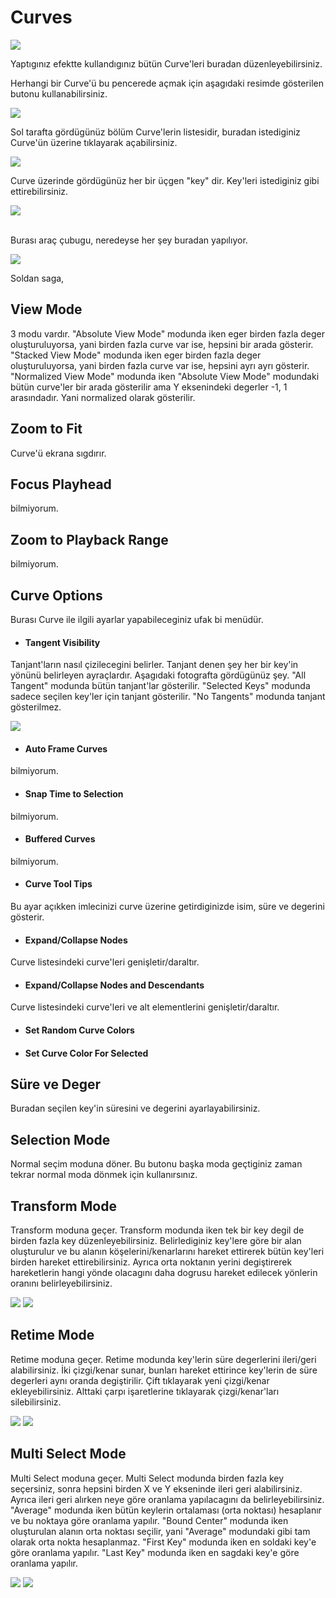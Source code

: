 # Curves
<img src="../../../Dosyalar/Niagara_Editor_Curves_2.png">


Yaptıgınız efektte kullandıgınız bütün Curve'leri buradan düzenleyebilirsiniz.


Herhangi bir Curve'ü bu pencerede açmak için aşagıdaki resimde gösterilen butonu kullanabilirsiniz.

<img src="../../../Dosyalar/Niagara_Editor_Curves_3.png">


Sol tarafta gördügünüz bölüm Curve'lerin listesidir, buradan istediginiz Curve'ün üzerine tıklayarak açabilirsiniz.

<img src="../../../Dosyalar/Niagara_Editor_Curves_4.png">


Curve üzerinde gördügünüz her bir üçgen "key" dir. Key'leri istediginiz gibi ettirebilirsiniz.

<img src="../../../Dosyalar/Niagara_Editor_Curves_5.png">

<br>
<br>

Burası araç çubugu, neredeyse her şey buradan yapılıyor.

<img src="../../../Dosyalar/Niagara_Editor_Curves_6.png">

Soldan saga,

## View Mode
3 modu vardır. "Absolute View Mode" modunda iken eger birden fazla deger oluşturuluyorsa, yani birden fazla curve var ise, hepsini bir arada gösterir. "Stacked View Mode" modunda iken eger birden fazla deger oluşturuluyorsa, yani birden fazla curve var ise, hepsini ayrı ayrı gösterir. "Normalized View Mode" modunda iken "Absolute View Mode" modundaki bütün curve'ler bir arada gösterilir ama Y eksenindeki degerler -1, 1 arasındadır. Yani normalized olarak gösterilir.

## Zoom to Fit
Curve'ü ekrana sıgdırır.

## Focus Playhead
bilmiyorum.

## Zoom to Playback Range
bilmiyorum.

## Curve Options
Burası Curve ile ilgili ayarlar yapabileceginiz ufak bi menüdür.

* #### Tangent Visibility
Tanjant'ların nasıl çizilecegini belirler. Tanjant denen şey her bir key'in yönünü belirleyen ayraçlardır. Aşagıdaki fotografta gördügünüz şey. "All Tangent" modunda bütün tanjant'lar gösterilir. "Selected Keys" modunda sadece seçilen key'ler için tanjant gösterilir. "No Tangents" modunda tanjant gösterilmez.

<img src="../../../Dosyalar/Niagara_Editor_Curves_7.png">


* #### Auto Frame Curves
bilmiyorum.

* #### Snap Time to Selection
bilmiyorum.

* #### Buffered Curves
bilmiyorum.

* #### Curve Tool Tips
Bu ayar açıkken imlecinizi curve üzerine getirdiginizde isim, süre ve degerini gösterir.

* #### Expand/Collapse Nodes
Curve listesindeki curve'leri genişletir/daraltır.

* #### Expand/Collapse Nodes and Descendants
Curve listesindeki curve'leri ve alt elementlerini genişletir/daraltır.

* #### Set Random Curve Colors

* #### Set Curve Color For Selected


## Süre ve Deger
Buradan seçilen key'in süresini ve degerini ayarlayabilirsiniz.

## Selection Mode
Normal seçim moduna döner. Bu butonu başka moda geçtiginiz zaman tekrar normal moda dönmek için kullanırsınız.

## Transform Mode
Transform moduna geçer. Transform modunda iken tek bir key degil de birden fazla key düzenleyebilirsiniz. Belirlediginiz key'lere göre bir alan oluşturulur ve bu alanın köşelerini/kenarlarını hareket ettirerek bütün key'leri birden hareket ettirebilirsiniz. Ayrıca orta noktanın yerini degiştirerek hareketlerin hangi yönde olacagını daha dogrusu hareket edilecek yönlerin oranını belirleyebilirsiniz.

<img src="../../../Dosyalar/Niagara_Editor_Curves_8.gif">

<img src="../../../Dosyalar/Niagara_Editor_Curves_9.gif">


## Retime Mode
Retime moduna geçer. Retime modunda key'lerin süre degerlerini ileri/geri alabilirsiniz. İki çizgi/kenar sunar, bunları hareket ettirince key'lerin de süre degerleri aynı oranda degiştirilir. Çift tıklayarak yeni çizgi/kenar ekleyebilirsiniz. Alttaki çarpı işaretlerine tıklayarak çizgi/kenar'ları silebilirsiniz.

<img src="../../../Dosyalar/Niagara_Editor_Curves_10.gif">

<img src="../../../Dosyalar/Niagara_Editor_Curves_11.gif">


## Multi Select Mode
Multi Select moduna geçer. Multi Select modunda birden fazla key seçersiniz, sonra hepsini birden X ve Y ekseninde ileri geri alabilirsiniz. Ayrıca ileri geri alırken neye göre oranlama yapılacagını da belirleyebilirsiniz. "Average" modunda iken bütün keylerin ortalaması (orta noktası) hesaplanır ve bu noktaya göre oranlama yapılır. "Bound Center" modunda iken oluşturulan alanın orta noktası seçilir, yani "Average" modundaki gibi tam olarak orta nokta hesaplanmaz. "First Key" modunda iken en soldaki key'e göre oranlama yapılır. "Last Key" modunda iken en sagdaki key'e göre oranlama yapılır.

<img src="../../../Dosyalar/Niagara_Editor_Curves_12.gif">

<img src="../../../Dosyalar/Niagara_Editor_Curves_13.gif">


